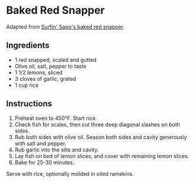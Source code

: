 # Baked Red Snapper

Adapted from [Surfin' Sapo's baked red snapper](https://www.youtube.com/watch?v=NTZTGWA1iLQ).

## Ingredients

- 1 red snapped, scaled and gutted
- Olive oil, salt, pepper to taste
- 1 1/2 lemons, sliced
- 3 cloves of garlic, grated
- 1 cup rice

## Instructions

1. Preheat oven to 450°F. Start rice.
2. Check fish for scales, then cut three deep diagonal slashes on both sides.
3. Rub both sides with olive oil. Season both sides and cavity generously with salt and pepper.
4. Rub garlic into the slits and cavity.
5. Lay fish on bed of lemon slices, and cover with remaining lemon slices.
6. Bake for 25-30 minutes.

Serve with rice, optionally molded in oiled ramekins.
